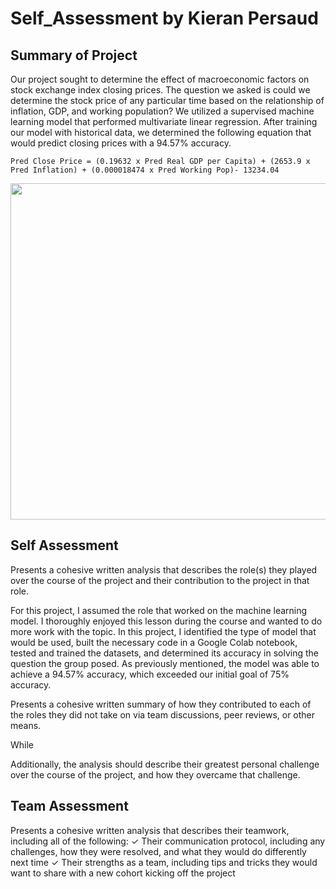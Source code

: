 # Self_Assessment by Kieran Persaud

## Summary of Project
Our project sought to determine the effect of macroeconomic factors on stock exchange index closing prices. The question we asked is could we determine the stock price of any particular time based on the relationship of inflation, GDP, and working population? We utilized a supervised machine learning model that performed multivariate linear regression. After training our model with historical data, we determined the following equation that would predict closing prices with a 94.57% accuracy.

```Pred Close Price = (0.19632 x Pred Real GDP per Capita) + (2653.9 x Pred Inflation) + (0.000018474 x Pred Working Pop)- 13234.04```

<img width="538" src="https://user-images.githubusercontent.com/84286467/141700316-bb203acb-6b6e-44da-abfb-41f27419c3c8.png"/>

## Self Assessment
Presents a cohesive written analysis that describes the role(s) they played over the course of the project and their contribution to the project in that role. 

For this project, I assumed the role that worked on the machine learning model. I thoroughly enjoyed this lesson during the course and wanted to do more work with the topic. In this project, I identified the type of model that would be used, built the necessary code in a Google Colab notebook, tested and trained the datasets, and determined its accuracy in solving the question the group posed. As previously mentioned, the model was able to achieve a 94.57% accuracy, which exceeded our initial goal of 75% accuracy.


Presents a cohesive written summary of how they contributed to each of the roles they did not take on via team discussions, peer reviews, or other means. 

While

Additionally, the analysis should describe their greatest personal challenge over the course of the project, and how they overcame that challenge.


## Team Assessment 
Presents a cohesive written analysis that describes their teamwork, including all of the following: ✓ Their communication protocol, including any challenges, how they were resolved, and what they would do differently next time ✓ Their strengths as a team, including tips and tricks they would want to share with a new cohort kicking off the project
